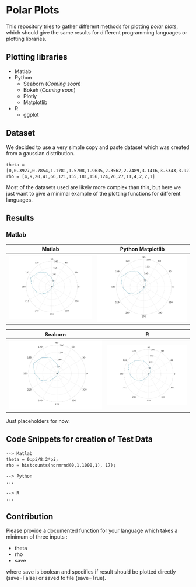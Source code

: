 # Polar Plots

This repository tries to gather different methods for plotting *polar plots*, which should give the same results for different programming languages or plotting libraries.

## Plotting libraries
- Matlab
- Python
  - Seaborn (*Coming soon*)
  - Bokeh (*Coming soon*)
  - Plotly
  - Matplotlib
- R
  - ggplot

## Dataset

We decided to use a very simple copy and paste dataset which was created from a gaussian distribution.
```
theta = [0,0.3927,0.7854,1.1781,1.5708,1.9635,2.3562,2.7489,3.1416,3.5343,3.9270,4.3197,4.7124,5.1051,5.4978,5.8905,6.2832]
rho = [4,9,20,41,66,121,155,181,156,124,76,27,11,4,2,2,1]
```
Most of the datasets used are likely more complex than this, but here we just want to give a minimal example of the plotting functions for different languages.

## Results

### Matlab
Matlab             |  Python Matplotlib
:-------------------------:|:-------------------------:
![](plots/matlab_polarplot.jpg)  |  ![](plots/matlab_polarplot.jpg)

Seaborn           |  R
:-------------------------:|:-------------------------:
![](plots/matlab_polarplot.jpg)  |  ![](plots/matlab_polarplot.jpg)

Just placeholders for now. 

## Code Snippets for creation of Test Data
```
--> Matlab
theta = 0:pi/8:2*pi;
rho = histcounts(normrnd(0,1,1000,1), 17);
```
```
--> Python
...
```
```
--> R
...
```

## Contribution
Please provide a documented function for your language which takes a minimum of three inputs :
- theta
- rho
- save

where save is boolean and specifies if result should be plotted directly (save=False) or saved to file (save=True).
